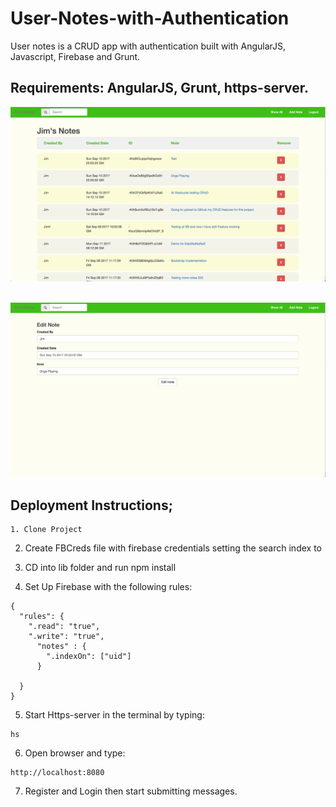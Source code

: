 # User-Notes-with-Authentication

User notes is a CRUD app with authentication built with AngularJS, Javascript, Firebase and Grunt.

## Requirements: AngularJS, Grunt, https-server.

![Alt text](usernotes1.png?raw=true "Title")
<br /><br />

![Alt text](usernotes2.png?raw=true "Title")



## Deployment Instructions;

```
1. Clone Project
```

2. Create FBCreds file with firebase credentials setting the search index to

3. CD into lib folder and run npm install

4. Set Up Firebase with the following rules:
```
{
  "rules": {
    ".read": "true",
    ".write": "true",
      "notes" : {
        ".indexOn": ["uid"]
      }
    
  }
}
```
5. Start Https-server in the terminal by typing: 
```  
hs 
```

6. Open browser and type: 
``` 
http://localhost:8080 
```

7. Register and Login then start submitting messages.